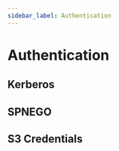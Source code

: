 ```yaml
---
sidebar_label: Authentication
---
```


# Authentication

## Kerberos

## SPNEGO

## S3 Credentials

